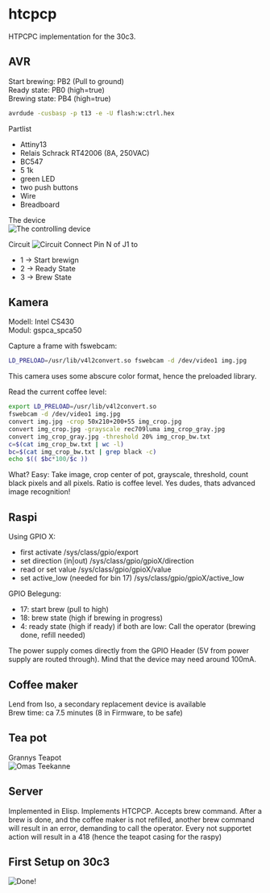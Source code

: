 htcpcp
======
HTPCPC implementation for the 30c3.

AVR
---
Start brewing: PB2 (Pull to ground)  
Ready state: PB0 (high=true)  
Brewing state: PB4 (high=true)  

```bash
avrdude -cusbasp -p t13 -e -U flash:w:ctrl.hex
```

Partlist
- Attiny13
- Relais Schrack RT42006 (8A, 250VAC)
- BC547
- 5 1k
- green LED
- two push buttons
- Wire
- Breadboard

The device  
![The controlling device](https://files.q3t.de/a/get/1a3665a5277a68314ee4b73f74570abc)

Circuit
![Circuit](https://raw.github.com/0mark/htcpcp/master/circuit.jpg)
Connect Pin N of J1 to
- 1 -> Start brewign
- 2 -> Ready State
- 3 -> Brew State

Kamera
------
Modell: Intel CS430  
Modul: gspca_spca50

Capture a frame with fswebcam:  
```bash
LD_PRELOAD=/usr/lib/v4l2convert.so fswebcam -d /dev/video1 img.jpg
```
This camera uses some abscure color format, hence the preloaded library.
  
Read the current coffee level:  
```bash
export LD_PRELOAD=/usr/lib/v4l2convert.so
fswebcam -d /dev/video1 img.jpg
convert img.jpg -crop 50x210+200+55 img_crop.jpg
convert img_crop.jpg -grayscale rec709luma img_crop_gray.jpg
convert img_crop_gray.jpg -threshold 20% img_crop_bw.txt
c=$(cat img_crop_bw.txt | wc -l)
bc=$(cat img_crop_bw.txt | grep black -c)
echo $(( $bc*100/$c ))
```
What? Easy: Take image, crop center of pot, grayscale, threshold, count black pixels and all pixels. Ratio is coffee level. Yes dudes, thats advanced image recognition!

Raspi
-----
Using GPIO X:
 - first activate 
   /sys/class/gpio/export
 - set direction (in|out)
   /sys/class/gpio/gpioX/direction
 - read or set value
   /sys/class/gpio/gpioX/value
 - set active_low (needed for bin 17)
   /sys/class/gpio/gpioX/active_low

GPIO Belegung:  
- 17: start brew (pull to high)
- 18: brew state (high if brewing in progress)
- 4: ready state (high if ready)
if both are low: Call the operator (brewing done, refill needed)

The power supply comes directly from the GPIO Header (5V from power supply are routed through). Mind that the device may need around 100mA.

Coffee maker
----------
Lend from Iso, a secondary replacement device is available  
Brew time: ca 7.5 minutes (8 in Firmware, to be safe)

Tea pot
-------
Grannys Teapot  
![Omas Teekanne](https://files.q3t.de/a/get/352a530893b39f54e03b20a23bf3fc80)

Server
------
Implemented in Elisp. Implements HTCPCP. Accepts brew command. After a brew is done, and the coffee maker is not refilled, another brew command will result in an error, demanding to call the operator.
Every not supportet action will result in a 418 (hence the teapot casing for the raspy)

First Setup on 30c3
-------------------
![Done!](https://files.q3t.de/a/get/9044fb9a5b54132e47b030be9344532d)
